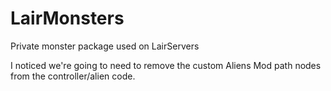 LairMonsters
============

Private monster package used on LairServers

I noticed we're going to need to remove the custom Aliens Mod path nodes from the controller/alien code.
